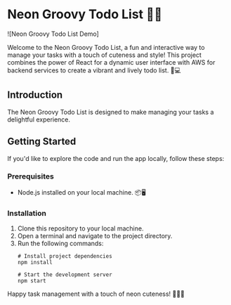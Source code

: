 # Neon Groovy Todo List 🌈📝

![Neon Groovy Todo List Demo]

Welcome to the Neon Groovy Todo List, a fun and interactive way to manage your tasks with a touch of cuteness and style! This project combines the power of React for a dynamic user interface with AWS for backend services to create a vibrant and lively todo list. 🌟💻


## Introduction

The Neon Groovy Todo List is designed to make managing your tasks a delightful experience.
## Getting Started



If you'd like to explore the code and run the app locally, follow these steps:

### Prerequisites
- Node.js installed on your local machine. 📦🖥️

### Installation
1. Clone this repository to your local machine.
2. Open a terminal and navigate to the project directory.
3. Run the following commands:
   ```shell
   # Install project dependencies
   npm install

   # Start the development server
   npm start
 Happy task management with a touch of neon cuteness! 🌟📆🌈
